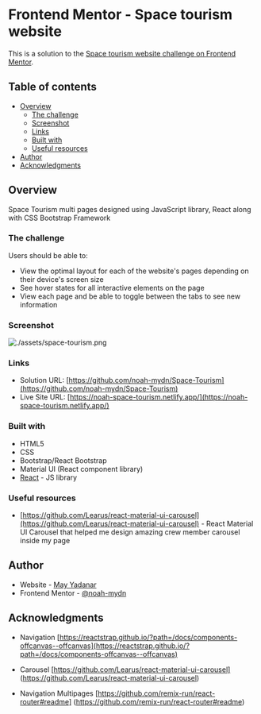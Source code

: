 # Frontend Mentor - Space tourism website

This is a solution to the [Space tourism website challenge on Frontend Mentor](https://www.frontendmentor.io/challenges/space-tourism-multipage-website-gRWj1URZ3).

## Table of contents

- [Overview](#overview)
  - [The challenge](#the-challenge)
  - [Screenshot](#screenshot)
  - [Links](#links)
  - [Built with](#built-with)
  - [Useful resources](#useful-resources)
- [Author](#author)
- [Acknowledgments](#acknowledgments)

## Overview

Space Tourism multi pages designed using JavaScript library, React along with CSS Bootstrap Framework

### The challenge

Users should be able to:

- View the optimal layout for each of the website's pages depending on their device's screen size
- See hover states for all interactive elements on the page
- View each page and be able to toggle between the tabs to see new information

### Screenshot

![./assets/space-tourism.png](./assets/space-tourism.png)

### Links

- Solution URL: [https://github.com/noah-mydn/Space-Tourism](https://github.com/noah-mydn/Space-Tourism)
- Live Site URL: [https://noah-space-tourism.netlify.app/](https://noah-space-tourism.netlify.app/)

### Built with

- HTML5
- CSS
- Bootstrap/React Bootstrap
- Material UI (React component library)
- [React](https://reactjs.org/) - JS library

### Useful resources

- [https://github.com/Learus/react-material-ui-carousel](https://github.com/Learus/react-material-ui-carousel) - React Material UI Carousel that helped me design amazing crew member carousel inside my page

## Author

- Website - [May Yadanar](https://noah-mydn.github.io/mayyadanar/)
- Frontend Mentor - [@noah-mydn](https://www.frontendmentor.io/profile/noah-mydn)

## Acknowledgments

- Navigation [https://reactstrap.github.io/?path=/docs/components-offcanvas--offcanvas](https://reactstrap.github.io/?path=/docs/components-offcanvas--offcanvas)

- Carousel [https://github.com/Learus/react-material-ui-carousel] (https://github.com/Learus/react-material-ui-carousel)

- Navigation Multipages [https://github.com/remix-run/react-router#readme] (https://github.com/remix-run/react-router#readme)
